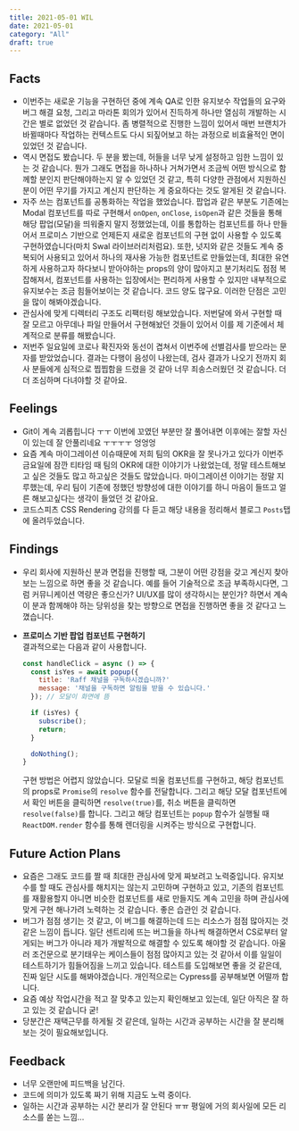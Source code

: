 ```yaml
---
title: 2021-05-01 WIL
date: 2021-05-01
category: "All"
draft: true
---
```


## Facts

- 이번주는 새로운 기능을 구현하던 중에 계속 QA로 인한 유지보수 작업들의 요구와 버그 해결 요청, 그리고 마라톤 회의가 있어서 진득하게 하나만 열심히 개발하는 시간은 별로 없었던 것 같습니다. 좀 병렬적으로 진행한 느낌이 있어서 매번 브랜치가 바뀔때마다 작업하는 컨텍스트도 다시 되짚어보고 하는 과정으로 비효율적인 면이 있었던 것 같습니다.
- 역시 면접도 봤습니다. 두 분을 봤는데, 허들을 너무 낮게 설정하고 임한 느낌이 있는 것 같습니다. 뭔가 그래도 면접을 하나하나 거쳐가면서 조금씩 어떤 방식으로 함께할 분인지 판단해야하는지 알 수 있었던 것 같고, 특히 다양한 관점에서 지원하신 분이 어떤 무기를 가지고 계신지 판단하는 게 중요하다는 것도 알게된 것 같습니다.
- 자주 쓰는 컴포넌트를 공통화하는 작업을 했었습니다. 팝업과 같은 부분도 기존에는 Modal 컴포넌트를 따로 구현해서 `onOpen`, `onClose`, `isOpen`과 같은 것들을 통해 해당 팝업(모달)을 띄워줄지 말지 정했었는데, 이를 통합하는 컴포넌트를 하나 만들어서 프로미스 기반으로 언제든지 새로운 컴포넌트의 구현 없이 사용할 수 있도록 구현하였습니다(마치 Swal 라이브러리처럼요). 또한, 넛지와 같은 것들도 계속 중복되어 사용되고 있어서 하나의 재사용 가능한 컴포넌트로 만들었는데, 최대한 유연하게 사용하고자 하다보니 받아야하는 props의 양이 많아지고 분기처리도 점점 복잡해져서, 컴포넌트를 사용하는 입장에서는 편리하게 사용할 수 있지만 내부적으로 유지보수는 조금 힘들어보이는 것 같습니다. 코드 양도 많구요. 이러한 단점은 고민을 많이 해봐야겠습니다. 
- 관심사에 맞게 디렉터리 구조도 리팩터링 해보았습니다. 저번달에 와서 구현할 때 잘 모르고 아무데나 파일 만들어서 구현해놨던 것들이 있어서 이를 제 기준에서 체계적으로 분류를 해봤습니다.
- 저번주 일요일에 코로나 확진자와 동선이 겹쳐서 이번주에 선별검사를 받으라는 문자를 받았었습니다. 결과는 다행이 음성이 나왔는데, 검사 결과가 나오기 전까지 회사 분들에게 심적으로 찝찝함을 드렸을 것 같아 너무 죄송스러웠던 것 같습니다. 더더 조심하며 다녀야할 것 같아요.

## Feelings

- Git이 계속 괴롭힙니다 ㅜㅜ 이번에 꼬였던 부분만 잘 풀어내면 이후에는 잘할 자신이 있는데 잘 안풀리네요 ㅜㅜㅜㅜ 엉엉엉
- 요즘 계속 마이그레이션 이슈때문에 저희 팀의 OKR을 잘 못나가고 있다가 이번주 금요일에 잠깐 티타임 때 팀의 OKR에 대한 이야기가 나왔었는데, 정말 테스트해보고 싶은 것들도 많고 하고싶은 것들도 많았습니다. 마이그레이션 이야기는 정말 지루했는데, 우리 팀이 기존에 정했던 방향성에 대한 이야기를 하니 마음이 들뜨고 얼른 해보고싶다는 생각이 들었던 것 같아요.
- 코드스피츠 CSS Rendering 강의를 다 듣고 해당 내용을 정리해서 블로그 `Posts`탭에 올려두었습니다.

## Findings

- 우리 회사에 지원하신 분과 면접을 진행할 때, 그분이 어떤 강점을 갖고 계신지 찾아보는 느낌으로 하면 좋을 것 같습니다. 예를 들어 기술적으로 조금 부족하시다면, 그럼 커뮤니케이션 역량은 좋으신가? UI/UX를 많이 생각하시는 분인가? 하면서 계속 이 분과 함께해야 하는 당위성을 찾는 방향으로 면접을 진행하면 좋을 것 같다고 느꼈습니다.
- **프로미스 기반 팝업 컴포넌트 구현하기**  
  결과적으로는 다음과 같이 사용합니다.  
  
    ```js
    const handleClick = async () => {
      const isYes = await popup({
        title: 'Raff 채널을 구독하시겠습니까?'
        message: '채널을 구독하면 알림을 받을 수 있습니다.'
      }); // 모달이 화면에 뜸

      if (isYes) {
        subscribe();
        return;
      }

      doNothing();
    }
    ```

    구현 방법은 어렵지 않았습니다. 모달로 띄울 컴포넌트를 구현하고, 해당 컴포넌트의 props로 `Promise`의 `resolve` 함수를 전달합니다. 그리고 해당 모달 컴포넌트에서 확인 버튼을 클릭하면 `resolve(true)`를, 취소 버튼을 클릭하면 `resolve(false)`를 합니다. 그리고 해당 컴포넌트는 `popup` 함수가 실행될 때 `ReactDOM.render` 함수를 통해 렌더링을 시켜주는 방식으로 구현합니다.

## Future Action Plans

- 요즘은 그래도 코드를 짤 때 최대한 관심사에 맞게 짜보려고 노력중입니다. 유지보수를 할 때도 관심사를 해치지는 않는지 고민하며 구현하고 있고, 기존의 컴포넌트를 재활용할지 아니면 비슷한 컴포넌트를 새로 만들지도 계속 고민을 하며 관심사에 맞게 구현 해나가려 노력하는 것 같습니다. 좋은 습관인 것 같습니다.
- 버그가 점점 생기는 것 같고, 이 버그를 해결하는데 드는 리소스가 점점 많아지는 것 같은 느낌이 듭니다. 일단 센트리에 뜨는 버그들을 하나씩 해결하면서 CS로부터 알게되는 버그가 아니라 제가 개발적으로 해결할 수 있도록 해야할 것 같습니다. 아울러 조건문으로 분기태우는 케이스들이 점점 많아지고 있는 것 같아서 이를 일일이 테스트하기가 힘들어짐을 느끼고 있습니다. 테스트를 도입해보면 좋을 것 같은데, 진짜 일단 시도를 해봐야겠습니다. 개인적으로는 Cypress를 공부해보면 어떨까 합니다.
- 요즘 예상 작업시간을 적고 잘 맞추고 있는지 확인해보고 있는데, 일단 아직은 잘 하고 있는 것 같습니다 굳!
- 당분간은 재택근무를 하게될 것 같은데, 일하는 시간과 공부하는 시간을 잘 분리해보는 것이 필요해보입니다.

## Feedback

- 너무 오랜만에 피드백을 남긴다.
- 코드에 의미가 있도록 짜기 위해 지금도 노력 중이다.
- 일하는 시간과 공부하는 시간 분리가 잘 안된다 ㅠㅠ 평일에 거의 회사일에 모든 리소스를 쏟는 느낌...
